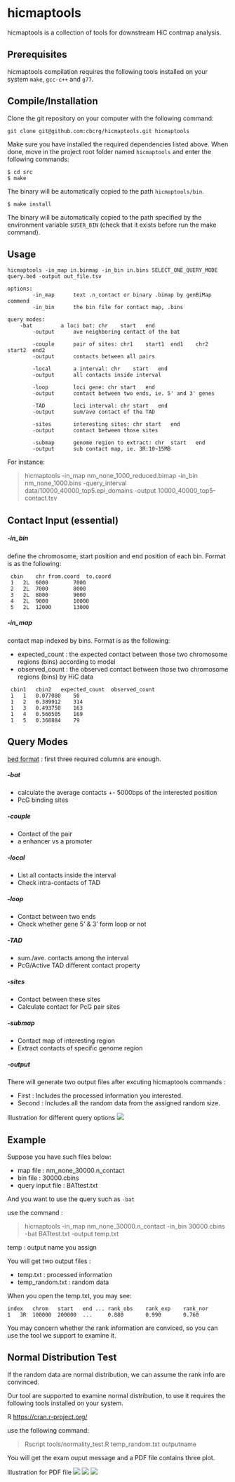 hicmaptools
=================

hicmaptools is a collection of tools for downstream HiC contmap analysis.


Prerequisites
--------------
hicmaptools compilation requires the following tools installed on your system ``make``, ``gcc-c++`` and ``g77``. 


Compile/Installation 
--------------------

Clone the git repository on your computer with the following command: 

    git clone git@github.com:cbcrg/hicmaptools.git hicmaptools
    
    
Make sure you have installed the required dependencies listed above. 
When done, move in the project root folder named ``hicmaptools`` and enter the 
following commands:     
    
    $ cd src
    $ make
    

The binary will be automatically copied to the path ``hicmaptools/bin``.

    
    $ make install
    
 
The binary will be automatically copied to the path specified by the environment 
variable ``$USER_BIN`` (check that it exists before run the make command).

Usage 
--------------------

	hicmaptools -in_map in.binmap -in_bin in.bins SELECT_ONE_QUERY_MODE query.bed -output out_file.tsv  
	
	options:  
        	-in_map 	 text .n_contact or binary .bimap by genBiMap commend 
        	-in_bin 	 the bin file for contact map, .bins
		
	query modes: 
		-bat 	 	 a loci bat: chr	start	end
        	-output 	 ave neighboring contact of the bat
		
        	-couple 	 pair of sites: chr1	start1	end1	chr2	start2	end2
        	-output 	 contacts between all pairs

        	-local 	 	 a interval: chr	start	end
        	-output 	 all contacts inside interval

        	-loop 	 	 loci gene: chr	start	end
        	-output 	 contact between two ends, ie. 5' and 3' genes
        	
        	-TAD 	 	 loci interval: chr	start	end
        	-output 	 sum/ave contact of the TAD

        	-sites 	 	 interesting sites: chr	start	end
        	-output 	 contact between those sites        	        	

        	-submap 	 genome region to extract: chr	start	end
        	-output 	 sub contact map, ie. 3R:10~15MB
		
For instance:
>hicmaptools -in_map nm_none_1000_reduced.bimap -in_bin nm_none_1000.bins -query_interval data/10000_40000_top5.epi_domains -output 10000_40000_top5-contact.tsv
		
Contact Input (essential)
-------------------------

##### -in_bin
   define the chromosome, start position and end position of each bin. Format is as the following:
   ```
	cbin	chr	from.coord	to.coord
	1	2L	6000		7000
	2	2L	7000		8000
	3	2L	8000		9000
	4	2L	9000		10000
	5	2L	12000		13000
   ```
##### -in_map
   contact map indexed by bins. Format is as the following: 
   * expected_count : the expected contact between those two chromosome regions (bins) according to model
   * observed_count : the observed contact between those two chromosome regions (bins) by HiC data

   ```
	cbin1	cbin2	expected_count	observed_count
	1	1	0.077080	50
	1	2	0.389912	314
	1	3	0.493750	163
	1	4	0.560505	169
	1	5	0.368884	79
  ```
  
Query Modes  
--------------------------
[bed format](https://genome.ucsc.edu/FAQ/FAQformat.html#format1) : first three required columns are enough.

##### -bat

  * calculate the average contacts +- 5000bps of the interested position
  * PcG binding sites

##### -couple

  * Contact of the pair
  * a enhancer vs a promoter

##### -local

  * List all contacts inside the interval
  * Check intra-contacts of TAD

##### -loop

  * Contact between two ends
  * Check whether gene 5’ & 3’ form loop or not

##### -TAD

  * sum./ave. contacts among the interval
  * PcG/Active TAD different contact property

##### -sites

  * Contact between these sites
  * Calculate contact for PcG pair sites

##### -submap

  * Contact map of interesting region
  * Extract contacts of specific genome region
  
##### -output  

There will generate two output files after excuting hicmaptools commands :
  * First : Includes the processed information you interested.
  * Second : Includes all the random data from the assigned random size.

Illustration for different query options 
![](https://github.com/cbcrg/hicmaptools/blob/master/doc/queryExample.png)

Example  
--------------------------
Suppose you have such files below:
  * map file : nm_none_30000.n_contact
  * bin file : 30000.cbins
  * query input file : BATtest.txt
  
And you want to use the query such as ``-bat``

use the command :
>hicmaptools -in_map nm_none_30000.n_contact -in_bin 30000.cbins -bat BATtest.txt -output temp.txt

temp : output name you assign

You will get two output files :
  * temp.txt : processed information
  * temp_random.txt : random data
  
When you open the temp.txt, you may see:

```
index	chrom	start	end	...	rank_obs	rank_exp	rank_nor	
1	3R	100000	200000  ...     0.880		0.990		0.760
```

You may concern whether the rank information are conviced, so you can use the tool we support to examine it.

Normal Distribution Test
--------------------
If the random data are normal distribution, we can assume the rank info are convinced.

Our tool are supported to examine normal distribution, to use it requires the following tools installed on your system.

R https://cran.r-project.org/

use the following command:
>Rscript tools/normality_test.R temp_random.txt outputname

You will get the exam ouput message and a PDF file contains three plot.

Illustration for PDF file 
![](https://github.com/cbcrg/hicmaptools/blob/master/doc/example_1.png)
![](https://github.com/cbcrg/hicmaptools/blob/master/doc/example_2.png)
![](https://github.com/cbcrg/hicmaptools/blob/master/doc/example_3.png)
